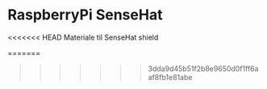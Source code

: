 # RaspberryPi SenseHat
<<<<<<< HEAD
Materiale til SenseHat shield

=======
>>>>>>> 3dda9d45b51f2b8e9650d0f1ff6aaf8fb1e81abe
